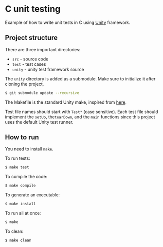 # C unit testing

Example of how to write unit tests in C using [Unity](https://github.com/ThrowTheSwitch/Unity) framework.

## Project structure

There are three important directories: 

- `src` - source code
- `test` - test cases
- `unity` - unity test framework source

The `unity` directory is added as a submodule. Make sure to initialize it after
cloning the project,

```bash
$ git submodule update --recursive
```

The Makefile is the standard Unity make, inspired from [here](http://www.throwtheswitch.org/build/make).

Test file names should start with `Test*` (case sensitive). Each test file should implement the `setUp`,  the`tearDown`, and the `main` functions since this project uses the default Unity test runner.


## How to run

You need to install `make`.

To run tests:

```bash
$ make test
```

To compile the code:

```bash
$ make compile
```

To generate an executable:

```bash
$ make install
```

To run all at once:

```bash
$ make
```

To clean:

```bash
$ make clean
```
